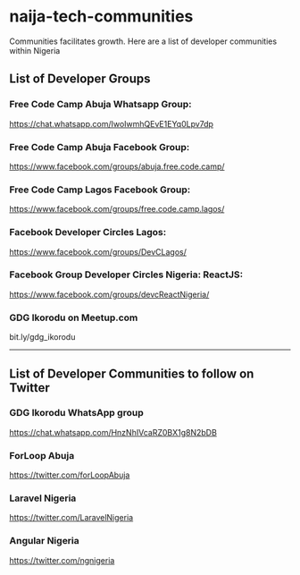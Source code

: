 # naija-tech-communities
Communities facilitates growth. Here are a list of developer communities within Nigeria

## List of Developer Groups


### Free Code Camp Abuja Whatsapp Group:
https://chat.whatsapp.com/IwoIwmhQEvE1EYq0Lpv7dp

### Free Code Camp Abuja Facebook Group:
https://www.facebook.com/groups/abuja.free.code.camp/

### Free Code Camp Lagos Facebook Group:
https://www.facebook.com/groups/free.code.camp.lagos/

### Facebook Developer Circles Lagos:
https://www.facebook.com/groups/DevCLagos/

### Facebook Group Developer Circles Nigeria: ReactJS:
https://www.facebook.com/groups/devcReactNigeria/

### GDG Ikorodu on Meetup.com
bit.ly/gdg_ikorodu

<hr>

## List of Developer Communities to follow on Twitter

### GDG Ikorodu WhatsApp group
https://chat.whatsapp.com/HnzNhIVcaRZ0BX1g8N2bDB

### ForLoop Abuja
https://twitter.com/forLoopAbuja

### Laravel Nigeria
https://twitter.com/LaravelNigeria

### Angular Nigeria
https://twitter.com/ngnigeria


